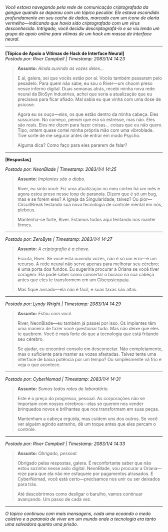 _Você estava navegando pela rede de comunicação criptografada da gangue quando se deparou com um tópico peculiar. Ele estava escondido profundamente em seu cache de dados, marcado com um ícone de alerta vermelho—indicando que havia sido criptografado com um vírus desconhecido. Intrigado, você decidiu descriptografá-lo e se viu lendo um grupo de apoio online para vítimas de um hack em massa de interface neural._

---

**[Tópico de Apoio a Vítimas de Hack de Interface Neural]**  
_Postado por: River Campbell | Timestamp: 2083/1/4 14:23_

> **Assunto:** _Ainda ouvindo as vozes deles..._
>
> E aí, galera, sei que vocês estão por aí. Vocês também passaram pelo pesadelo. Para quem não sabe, eu sou o River—um choom preso nesse inferno digital. Duas semanas atrás, recebi minha nova rede neural da BioSyn Industries, achei que seria a atualização que eu precisava para ficar afiado. Mal sabia eu que vinha com uma dose de psicose.
>
> Agora eu os ouço—_eles_, os que estão dentro da minha cabeça. Eles sussurram. No começo, pensei que era só estresse, mas não. Eles são reais. Eles me dizem para fazer coisas... coisas que eu não quero. Tipo, _ontem_ quase cortei minha própria mão com uma vibroblade. Tive sorte de me segurar antes de entrar em modo Psycho.
>
> Alguma dica? Como faço para eles pararem de falar?

---

**[Respostas]**

_Postado por: NeonBlade | Timestamp: 2083/1/4 14:25_

> **Assunto:** _Implantes são o diabo._
>
> River, eu sinto você. Fiz uma atualização no meu córtex há um mês e agora estou preso nesse loop de paranoia. Dizem que é só um bug, mas e se forem eles? A Igreja da Singularidade, talvez? Ou pior—CircuitBreak testando sua nova tecnologia de controle mental em nós, plebeus.
>
> Mantenha-se forte, River. Estamos todos aqui tentando nos manter firmes.

---

_Postado por: ZeroByte | Timestamp: 2083/1/4 14:27_

> **Assunto:** _A criptografia é a chave._
>
> Escuta, River. Se você está ouvindo vozes, não é só um erro—é um recurso. A rede neural não serve apenas para melhorar seu cérebro; é uma porta dos fundos. Eu sugeriria procurar a Oriana se você tiver coragem. Ela pode saber como consertar o buraco na sua cabeça antes que eles te transformem em um Ciberpsicopata.
>
> Mas fique avisado—ela não é fácil, e suas taxas são altas.

---

_Postado por: Lyndy Wright | Timestamp: 2083/1/4 14:29_

> **Assunto:** _Estou com você._
>
> River, NeonBlade—eu também já passei por isso. Os implantes têm uma maneira de fazer você questionar tudo. Mas não deixe que eles te quebrem. Você é mais forte do que a tecnologia que está fritando seu cérebro.
>
> Se ajudar, eu encontrei consolo em desconectar. Não completamente, mas o suficiente para manter as vozes afastadas. Talvez tente uma interface de baixa potência por um tempo? Ou simplesmente vá frio e veja o que acontece.

---

_Postado por: CyberNomad | Timestamp: 2083/1/4 14:31_

> **Assunto:** _Somos todos ratos de laboratório._
>
> Este é o preço do progresso, pessoal. As corporações não se importam com nossos cérebros—elas só querem nos vender brinquedos novos e brilhantes que nos transformam em suas peças.
>
> Mantenham a cabeça erguida, mas cuidem uns dos outros. Se você ver alguém agindo estranho, dê um toque antes que eles percam o controle.

---

_Postado por: River Campbell | Timestamp: 2083/1/4 14:33_

> **Assunto:** _Obrigado, pessoal._
>
> Obrigado pelas respostas, galera. É reconfortante saber que não estou sozinho nesse asilo digital. NeonBlade, vou procurar a Oriana—reze para que ela não me esfaqueie por pagamentos atrasados. E CyberNomad, você está certo—precisamos nos unir ou ser deixados para trás.
>
> Até descobrirmos como desligar o barulho, vamos continuar avançando. Um passo de cada vez.

---

_O tópico continuou com mais mensagens, cada uma ecoando o medo coletivo e a paranoia de viver em um mundo onde a tecnologia era tanto uma salvadora quanto uma prisão._
